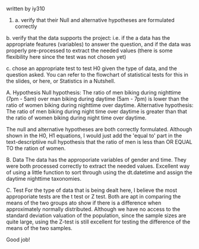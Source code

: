 written by iy310

1. a. verify that their Null and alternative hypotheses are formulated correctly

b. verify that the data supports the project: i.e. if the a data has the appropriate features (variables) to answer the question, and if the data was properly pre-processed to extract the needed values (there is some flexibility here since the test was not chosen yet)

c. chose an appropriate test to test H0 given the type of data, and the question asked. You can refer to the flowchart of statistical tests for this in the slides, or here, or Statistics in a Nutshell.

A. Hypothesis
Null hypothesis: The ratio of men biking during nighttime (7pm - 5am) over man biking during daytime (5am - 7pm) is lower than the ratio of women biking during nighttime over daytime.
Alternative hypothesis: The ratio of men biking during night time over daytime is greater than that the ratio of women biking during night time over daytime.

The null and alternative hypotheses are both correctly formulated. Although shown in the H0, H1 equations, I would just add the 'equal to' part in the text-descriptiive null hypothesis that the ratio of men is less than OR EQUAL TO the ration of women.

B. Data
The data has the approporiate variables of gender and time. They were both processed correctly to extract the needed values.
Excellent way of using a little function to sort through using the dt.datetime and assign the daytime nighttime taxonomies.

C. Test
For the type of data that is being dealt here, I believe the most approporiate tests are the t test or Z test. Both are apt in comparing the means of the two groups ato show if there is a difference when approximately normally distributed. 
Although we have no access to the standard deviation valuation of the population, since the sample sizes are quite large, using the Z-test is still excellent for testing the difference of the means of the two samples. 

Good job!
